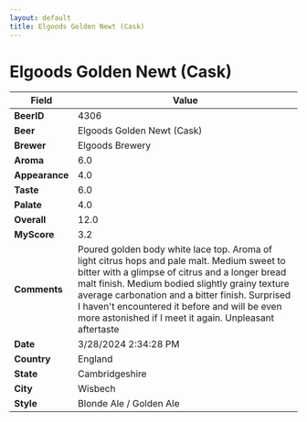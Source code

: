 ```yaml
---
layout: default
title: Elgoods Golden Newt (Cask)
---
```


# Elgoods Golden Newt (Cask)

| Field         | Value     |
|---------------|-----------|
| **BeerID** | 4306 |
| **Beer** | Elgoods Golden Newt (Cask) |
| **Brewer** | Elgoods Brewery |
| **Aroma** | 6.0 |
| **Appearance** | 4.0 |
| **Taste** | 6.0 |
| **Palate** | 4.0 |
| **Overall** | 12.0 |
| **MyScore** | 3.2 |
| **Comments** | Poured golden body white lace top. Aroma of light citrus hops and pale malt. Medium sweet to bitter with a glimpse of citrus and a longer bread malt finish. Medium bodied slightly grainy texture average carbonation and a bitter finish. Surprised I haven't encountered it before and will be even more astonished if I meet it again. Unpleasant aftertaste  |
| **Date** | 3/28/2024 2:34:28 PM |
| **Country** | England |
| **State** | Cambridgeshire |
| **City** | Wisbech |
| **Style** | Blonde Ale / Golden Ale |
